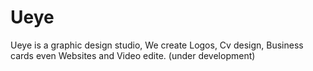 # Ueye
Ueye is a graphic design studio, We create Logos, Cv design, Business cards even Websites and Video edite. (under development)
